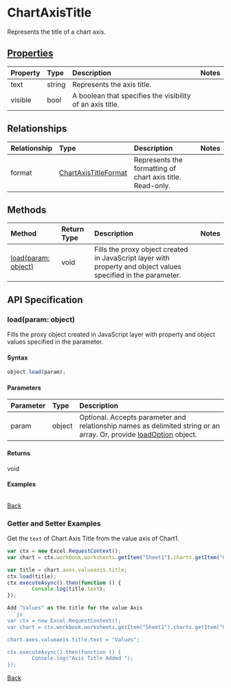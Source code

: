 # ChartAxisTitle

Represents the title of a chart axis.

## [Properties](#getter-and-setter-examples)
| Property	   | Type	|Description|Notes |
|:---------------|:--------|:----------|:-----|
|text|string|Represents the axis title.||
|visible|bool|A boolean that specifies the visibility of an axis title.||

## Relationships
| Relationship | Type	|Description|Notes |
|:---------------|:--------|:----------|:-----|
|format|[ChartAxisTitleFormat](chartaxistitleformat.md)|Represents the formatting of chart axis title. Read-only.||

## Methods

| Method		   | Return Type	|Description|Notes |
|:---------------|:--------|:----------|:-----|
|[load(param: object)](#loadparam-object)|void|Fills the proxy object created in JavaScript layer with property and object values specified in the parameter.||

## API Specification

### load(param: object)
Fills the proxy object created in JavaScript layer with property and object values specified in the parameter.

#### Syntax
```js
object.load(param);
```

#### Parameters
| Parameter	   | Type	|Description|
|:---------------|:--------|:----------|
|param|object|Optional. Accepts parameter and relationship names as delimited string or an array. Or, provide [loadOption](loadoption.md) object.|

#### Returns
void

#### Examples
```js

```

[Back](#methods)

### Getter and Setter Examples
Get the `text` of Chart Axis Title from the value axis of Chart1.

```js
var ctx = new Excel.RequestContext();
var chart = ctx.workbook.worksheets.getItem("Sheet1").charts.getItem("Chart1");	

var title = chart.axes.valueaxis.title;
ctx.load(title);
ctx.executeAsync().then(function () {
		Console.log(title.text);
});

Add "Values" as the title for the value Axis
```js
var ctx = new Excel.RequestContext();
var chart = ctx.workbook.worksheets.getItem("Sheet1").charts.getItem("Chart1");	

chart.axes.valueaxis.title.text = "Values";

ctx.executeAsync().then(function () {
		Console.log("Axis Title Added ");
});
```

[Back](#properties)
